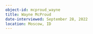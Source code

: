 ```yaml
---
object-id: mcproud_wayne
title: Wayne McProud
date-interviewed: September 28, 2022
location: Moscow, ID
---
```

